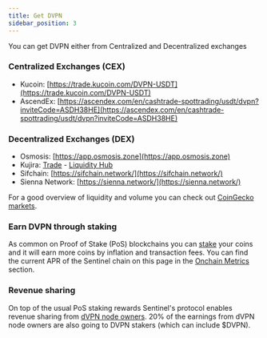 ```yaml
---
title: Get DVPN
sidebar_position: 3
---
```


You can get DVPN either from Centralized and Decentralized exchanges

### Centralized Exchanges (CEX)

- Kucoin: [https://trade.kucoin.com/DVPN-USDT](https://trade.kucoin.com/DVPN-USDT)
- AscendEx: [https://ascendex.com/en/cashtrade-spottrading/usdt/dvpn?inviteCode=ASDH38HE](https://ascendex.com/en/cashtrade-spottrading/usdt/dvpn?inviteCode=ASDH38HE)

### Decentralized Exchanges (DEX)

- Osmosis: [https://app.osmosis.zone](https://app.osmosis.zone)
- Kujira: [Trade](https://fin.kujira.app/trade/kujira1ullqzk95uh0derdqpp8e5f4ukdun00xdal486zmjeeqsfhefgd0qh0qndl?q=all) - [Liquidity Hub](https://bow.kujira.network/pools/kujira1ullqzk95uh0derdqpp8e5f4ukdun00xdal486zmjeeqsfhefgd0qh0qndl)
- Sifchain: [https://sifchain.network/](https://sifchain.network/)
- Sienna Network: [https://sienna.network/](https://sienna.network/)

For a good overview of liquidity and volume you can check out [CoinGecko markets](https://www.coingecko.com/en/coins/sentinel#markets).

### Earn DVPN through staking

As common on Proof of Stake (PoS) blockchains you can [stake](/getting-started/staking-delegating/) your coins and it will earn more coins by inflation and transaction fees. You can find the current APR of the Sentinel chain on this page in the [Onchain Metrics](https://www.mintscan.io/sentinel) section.

### Revenue sharing

On top of the usual PoS staking rewards Sentinel's protocol enables revenue sharing from [dVPN node owners](/node-setup). 20% of the earnings from dVPN node owners are also going to DVPN stakers (which can include $DVPN).